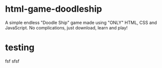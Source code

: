 # html-game-doodleship
A simple endless "Doodle Ship" game made using "ONLY" HTML, CSS and JavaScript. No complications, just download, learn and play!

# testing

fsf
sfsf
